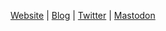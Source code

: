 [Website](https://laurens.io) | [Blog](https://laurens.i/blog) | [Twitter](https://twitter.com/LaurensGroenev) | [Mastodon](https://mastodon.social/@laurensgroeneveld)
